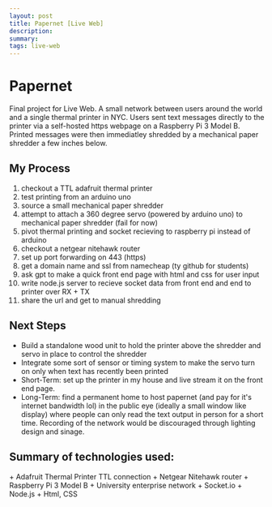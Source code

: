 ```yaml
---
layout: post
title: Papernet [Live Web]
description: 
summary: 
tags: live-web 
---
```


<h1> Papernet </h1>

Final project for Live Web. A small network between users around the world and a single thermal printer in NYC. Users sent text messages directly to the printer via a self-hosted https webpage on a Raspberry Pi 3 Model B. Printed messages were then immediatley shredded by a mechanical paper shredder a few inches below.

<h2> My Process </h2>

1) checkout a TTL adafruit thermal printer
2) test printing from an arduino uno
3) source a small mechanical paper shredder
4) attempt to attach a 360 degree servo (powered by arduino uno) to mechanical paper shredder (fail for now)
5) pivot thermal printing and socket recieving to raspberry pi instead of arduino
6) checkout a netgear nitehawk router
7) set up port forwarding on 443 (https)
8) get a domain name and ssl from namecheap (ty github for students)
9) ask gpt to make a quick front end page with html and css for user input
10) write node.js server to recieve socket data from front end and end to printer over RX + TX
11) share the url and get to manual shredding

<h2> Next Steps </h2>

+ Build a standalone wood unit to hold the printer above the shredder and servo in place to control the shredder
+ Integrate some sort of sensor or timing system to make the servo turn on only when text has recently been printed
+ Short-Term: set up the printer in my house and live stream it on the front end page.
+ Long-Term: find a permanent home to host papernet (and pay for it's internet bandwidth lol) in the public eye (ideally a small window like display) where people can only read the text output in person for a short time. Recording of the network would be discouraged through lighting design and sinage.


<h2> Summary of technologies used: </h2>
+ Adafruit Thermal Printer TTL connection
+ Netgear Nitehawk router
+ Raspberry Pi 3 Model B
+ University enterprise network
+ Socket.io
+ Node.js
+ Html, CSS
